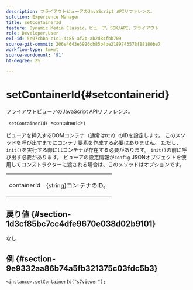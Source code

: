 ```yaml
---
description: フライアウトビューアのJavaScript APIリファレンス。
solution: Experience Manager
title: setContainerId
feature: Dynamic Media Classic，ビューア，SDK/API，フライアウト
role: Developer,User
exl-id: 5e07cbba-c1c1-4c85-af2b-ab2d84fbb709
source-git-commit: 206e4643e3926cb85b4be2189743578f88180be7
workflow-type: tm+mt
source-wordcount: '91'
ht-degree: 2%

---
```


# setContainerId{#setcontainerid}

フライアウトビューアのJavaScript APIリファレンス。

` setContainerId( *`containerId`*)`

ビューアを挿入するDOMコンテナ（通常は`DIV`）のIDを設定します。 このメソッドを呼び出すまでにコンテナ要素を作成する必要はありません。 ただし、`init()`を実行する際にはコンテナが存在する必要があります。 `init()`の前に呼び出す必要があります。 ビューアの設定情報が`config` JSONオブジェクトを使用してコンストラクターに渡される場合は、このメソッドはオプションです。

<table id="table_896DFF34A68A403DB93A6D597461A573"> 
 <tbody> 
  <tr> 
   <td colname="col1"> <p> <span class="codeph"> <span class="varname"> containerId  </span> </span> </p> </td> 
   <td colname="col2"> <p> <span class="codeph"> {string}コン </span> テナのID。 </p> </td> 
  </tr> 
 </tbody> 
</table>

## 戻り値 {#section-1d3cf85bc7cc4dfe9670e038d02b9101}

なし

## 例 {#section-9e9332aa86b74a5fb321375c03fdc5b3}

```
<instance>.setContainerId("s7viewer");
```
